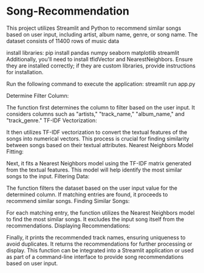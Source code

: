 # Song-Recommendation

This project utilizes Streamlit and Python to recommend similar songs based on user input, including artist, album name, genre, or song name. The dataset consists of 11400 rows of music data

install libraries:
pip install pandas numpy seaborn matplotlib streamlit
Additionally, you'll need to install tfidVector and NearestNeighbors. Ensure they are installed correctly; if they are custom libraries, provide instructions for installation.

Run the following command to execute the application: 
streamlit run app.py

Determine Filter Column:

The function first determines the column to filter based on the user input. It considers columns such as "artists," "track_name," "album_name," and "track_genre."
TF-IDF Vectorization:

It then utilizes TF-IDF vectorization to convert the textual features of the songs into numerical vectors. This process is crucial for finding similarity between songs based on their textual attributes.
Nearest Neighbors Model Fitting:

Next, it fits a Nearest Neighbors model using the TF-IDF matrix generated from the textual features. This model will help identify the most similar songs to the input.
Filtering Data:

The function filters the dataset based on the user input value for the determined column. If matching entries are found, it proceeds to recommend similar songs.
Finding Similar Songs:

For each matching entry, the function utilizes the Nearest Neighbors model to find the most similar songs. It excludes the input song itself from the recommendations.
Displaying Recommendations:

Finally, it prints the recommended track names, ensuring uniqueness to avoid duplicates. It returns the recommendations for further processing or display.
This function can be integrated into a Streamlit application or used as part of a command-line interface to provide song recommendations based on user input.

